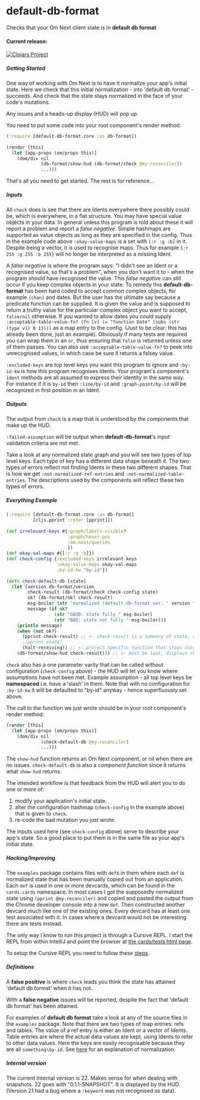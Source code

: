 # default-db-format
Checks that your Om Next client state is in **default db format**

#### Current release:

[![Clojars Project](https://img.shields.io/clojars/v/default-db-format.svg)](https://clojars.org/default-db-format)

##### Getting Started

One way of working with Om Next is to have it normalize your app's initial state. 
Here we check that this initial 
normalization - into 'default db format' - succeeds. And check that the state stays 
normalized in the face of your code's mutations.
  
Any issues and a heads-up display (HUD) will pop up.

You need to put some code into your root component's render method:

````clojure
(:require [default-db-format.core :as db-format])
          
(render [this]
  (let [app-props (om/props this)]
    (dom/div nil
             (db-format/show-hud (db-format/check @my-reconciler))                       
             ...)))
````
   
That's all you need to get started. The rest is for reference...   
   
##### Inputs

All `check` does is see that there are Idents everywhere there possibly could be, which is everywhere, in a
flat structure. You may have special value objects in your data. In general unless this program is told about these it
will report a problem and report a *false negative*. Simple hashmaps are supported as value objects as long as they are
specified in the config. Thus in the example code above `:okay-value-maps` is a set with `[:r :g :b]` in it. Despite being a
vector, it is used to recognise maps. Thus for example `{:r 255 :g 255 :b 255}` will no longer be interpreted as a
missing Ident.

A *false negative* is where the program says: "I didn't see an Ident or a recognised value, so that's a problem", when you
 don't want it to - when the program should have recognised the value. This *false negative* can still occur if you keep 
 complex objects in your state. To remedy this **default-db-format**
 has been hard coded to accept common complex objects, for example `(chan)` and dates. But the user has the ultimate say
 because a predicate function can be supplied. It is given the value and is supposed to return a truthy value for the particular complex
 object you want to accept, `false/nil` otherwise. If you wanted to allow 
 dates you could supply `:acceptable-table-value-fn? (fn [v] (= "function Date" (subs (str (type v)) 0 13)))` as a map entry 
 to the config. (Just to be clear: this has already been done, just an example). Obviously if many tests are required you can wrap
 them in an `or`, thus ensuring that `false` is returned unless one of them passes. You can also use `:acceptable-table-value-fn?` to peek into
 unrecognised values, in which case be sure it returns a falsey value.
    
`:excluded-keys` are top level keys you want this program to ignore and `:by-id-kw` is how this program recognises
Idents. Your program's component's `ident` methods are all assumed to express their identity  in the same way.
For instance if it is `by-id` then `:line/by-id` and `:graph-point/by-id` will be recognized in first position in an Ident.     
  
##### Outputs  

The output from `check` is a map that is understood by the components that make up the HUD.

`:failed-assumption` will be output when **default-db-format**'s input validation criteria are not met.

Take a look at any normalized state graph and you will see two types of top level keys. Each type of key has a
different data shape beneath it. The two types of errors reflect not finding Idents in these two different shapes.
That is how we get `:not-normalized-ref-entries` and `:not-normalized-table-entries`. The descriptions used by the 
components will reflect these two types of errors.
  
##### *Everything* Example

````clojure
(:require [default-db-format.core :as db-format]
          [cljs.pprint :refer [pprint]])
  
(def irrelevant-keys #{:graph/labels-visible?
                       :graph/hover-pos
                       :om.next/queries
                       })
(def okay-val-maps #{[:r :g :b]})
(def check-config {:excluded-keys irrelevant-keys
                   :okay-value-maps okay-val-maps
                   :by-id-kw "by-id"})
  
(defn check-default-db [state]
  (let [version db-format/version
        check-result (db-format/check check-config state)
        ok? (db-format/ok? check-result)
        msg-boiler (str "normalized (default-db-format ver: " version ")")
        message (if ok?
                  (str "GOOD: state fully " msg-boiler)
                  (str "BAD: state not fully " msg-boiler))]
    (println message)
    (when (not ok?)
      (pprint check-result) ;; <- check-result is a summary of state, so print one or the other
      ;(pprint state)
      (halt-receiving)) ;; <- project specific function that stops continuous state updates
    (db-format/show-hud check-result))) ;; <- must be last, displays check-result
````

`check` also has a one parameter varity that can be called without configuration (`check-config` above) - the HUD will let 
you know where assumptions have not been met. Example assumption - all top level keys be **namespaced** i.e. have a 'slash' in them.
Note that with no configuration for `:by-id-kw` it will be defaulted to "by-id" anyway - hence superfluously set above.

The call to the function we just wrote should be in your root component's render method:

````clojure
(render [this]
  (let [app-props (om/props this)]
    (dom/div nil
             (check-default-db @my-reconciler)
             ...)))
````

The `show-hud` function returns an Om Next component, or nil when there are no issues. 
`check-default-db` is also a *component function* since it returns what `show-hud` returns.
  
The intended workflow is that feedback from the HUD will alert you to do one or more of:
 
 1. modify your application's initial state.
 2. alter the configuration hashmap (`check-config` in the example above) that is given to `check`.
 3. re-code the bad mutation you just wrote.  
  
The inputs used here (see `check-config` above) serve to describe your app's state. So a good place to
  put them is in the same file as your app's initial state.
  
##### Hacking/Improving
  
The `examples` package contains files with `def`s in them where each `def` is normalized state that has 
been manually copied out from an application. Each `def` is used in one or more devcards, which can
be found in the `cards.cards` namespace. In most cases I got the supposedly normalized state
using `(pprint @my-reconciler)` and copied and pasted the output from the Chrome developer console into 
a new `def`. Then constructed another devcard much like one of the existing ones. Every devcard has 
at least one test associated with it. In cases where a devcard would not be interesting there are tests 
instead. 

The only way I know to run this project is through a Cursive REPL. I start the REPL from within 
IntelliJ and point the browser at [the cards/tests html page](http://localhost:3449/cards.html#!/cards.cards).

To setup the Cursive REPL you need to follow these [steps](https://github.com/bhauman/lein-figwheel/wiki/Running-figwheel-in-a-Cursive-Clojure-REPL#create-a-clojuremain-cursive-repl-configuration).    
    
##### Definitions
    
A **false positive** is where `check` leads you think the state has attained 'default db format' when it has not. 

With a **false negative** issues will be reported, despite the fact that 'default db format' has been attained.

For examples of **default db format** take a look at any of the source files in the `examples` package. Note that there
 are two types of map entries: refs and tables. The value of a ref entry is either an Ident or a vector of Idents. Table
 entries are where the actual data values are kept, using Idents to refer to other data values. Here the keys are easily 
 recognisable because they are all `something\by-id`. See [here](https://github.com/omcljs/om/wiki/Components,-Identity-&-Normalization)
 for an explanation of normalization. 

##### Internal version

The current internal version is 22. Makes sense for when dealing with snapshots. 22 goes with "0.1.1-SNAPSHOT". It is displayed by
 the HUD. (Version 21 had a bug where a `:keyword` was not recognised as data).
    
